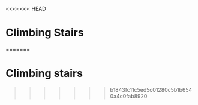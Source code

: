 <<<<<<< HEAD
# Climbing Stairs
=======
# Climbing stairs
>>>>>>> b1843fc11c5ed5c01280c5b1b6540a4c0fab8920
